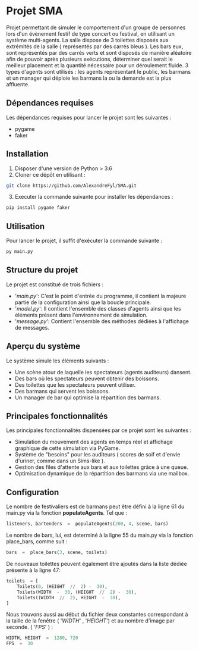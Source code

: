 # Projet SMA

Projet permettant de simuler le comportement d'un groupe de personnes lors d'un évènement festif de type concert ou festival, en utilisant un système multi-agents. La salle dispose de 3 toilettes disposés aux extrémités de la salle ( représentés par des carrés bleus ). Les bars eux, sont représentés par des carrés verts et sont disposés de manière aléatoire afin de pouvoir après plusieurs exécutions, déterminer quel serait le meilleur placement et la quantité nécessaire pour un déroulement fluide.
3 types d'agents sont utilisés : les agents représentant le public, les barmans et un manager qui déploie les barmans la ou la demande est la plus affluente.


## Dépendances requises

Les dépendances requises pour lancer le projet sont les suivantes :

 - pygame
 - faker

## Installation

 1. Disposer d'une version de Python > 3.6
 2. Cloner ce dépôt en utilisant :
  ```bash
git clone https://github.com/AlexandreFyl/SMA.git
```
 3. Executer la commande suivante pour installer les dépendances :
```bash
pip install pygame faker
```

## Utilisation

Pour lancer le projet, il suffit d'exécuter la commande suivante : 
```bash
py main.py
```
## Structure du projet

Le projet est constitué de trois fichiers :

 - '*main.py*': C'est le point d'entrée du programme, il contient la majeure partie de la configuration ainsi que la boucle principale.
 - '*model.py*': Il contient l'ensemble des classes d'agents ainsi que les éléments présent dans l'environnement de simulation.
 - '*message.py*': Contient l'ensemble des méthodes dédiées à l'affichage de messages.

## Aperçu du système

Le système simule les éléments suivants : 

- Une scène atour de laquelle les spectateurs (agents auditeurs) dansent.
- Des bars où les spectateurs peuvent obtenir des boissons.
- Des toilettes que les spectateurs peuvent utiliser.
- Des barmans qui servent les boissons.
- Un manager de bar qui optimise la répartition des barmans.

## Principales fonctionnalités

Les principales fonctionnalités dispensées par ce projet sont les suivantes :

 - Simulation du mouvement des agents en temps réel et affichage graphique de cette simulation via PyGame.
 - Système de "besoins" pour les auditeurs ( scores de soif et d'envie d'uriner, comme dans un Sims-like ).
 - Gestion des files d'attente aux bars et aux toilettes grâce à une queue.
 -  Optimisation dynamique de la répartition des barmans via une mailbox.

## Configuration

Le nombre de festivaliers est de barmans peut être défini à la ligne 61 du main.py via la fonction **populateAgents**. Tel que :
```python
listeners, bartenders  =  populateAgents(200, 4, scene, bars)
```
Le nombre de bars, lui, est determiné à la ligne 55 du main.py via la fonction place_bars, comme suit :
```python
bars  =  place_bars(3, scene, toilets)
```
De nouveaux toilettes peuvent également être ajoutés dans la liste dédiée présente à la ligne 47:
```python
toilets  = [
	Toilets(0, (HEIGHT  //  2) -  30),
	Toilets(WIDTH  -  30, (HEIGHT  //  2) -  30),
	Toilets((WIDTH  //  2), HEIGHT  -  30),
]
```
Nous trouvons aussi au début du fichier deux constantes correspondant à la taille de la fenêtre ( '*WIDTH*' , '*HEIGHT*') et au nombre d'image par seconde. ( '*FPS*' ) :
```python
WIDTH, HEIGHT  =  1280, 720
FPS  =  30
```
